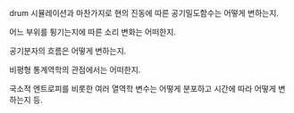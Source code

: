 drum 시뮬레이션과 마찬가지로 현의 진동에 따른 공기밀도함수는 어떻게 변하는지.

어느 부위를 튕기는지에 따른 소리 변화는 어떠한지.

공기분자의 흐름은 어떻게 변하는지.

비평형 통계역학의 관점에서는 어떠한지.

국소적 엔트로피를 비롯한 여러 열역학 변수는 어떻게 분포하고 시간에 따라 어떻게 변하는지 등.


